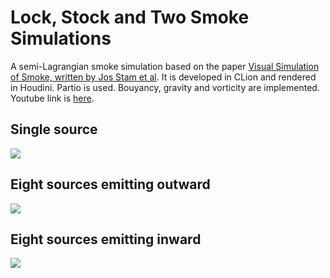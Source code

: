 
# Lock, Stock and Two Smoke Simulations

A semi-Lagrangian smoke simulation based on the paper [Visual Simulation of Smoke, written by Jos Stam et al](http://graphics.ucsd.edu/~henrik/papers/smoke/smoke.pdf). It is developed in CLion and rendered in Houdini. Partio is used. Bouyancy, gravity and vorticity are implemented. Youtube link is [here](https://youtu.be/aRtN3Ayun0E
).

## Single source

![](1.gif)

## Eight sources emitting outward

![](2.gif)

## Eight sources emitting inward

![](3.gif)

